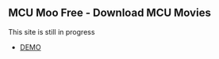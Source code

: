 ## MCU Moo Free - Download MCU Movies

This site is still in progress
* <a href="https://free-marvel-movies.netlify.app">DEMO</a>
